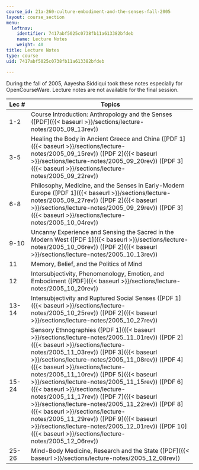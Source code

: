 ```yaml
---
course_id: 21a-260-culture-embodiment-and-the-senses-fall-2005
layout: course_section
menu:
  leftnav:
    identifier: 7417abf5025c0738fb11a613382bfdeb
    name: Lecture Notes
    weight: 40
title: Lecture Notes
type: course
uid: 7417abf5025c0738fb11a613382bfdeb

---
```


During the fall of 2005, Aayesha Siddiqui took these notes especially for OpenCourseWare. Lecture notes are not available for the final session.

| Lec # | Topics |
| --- | --- |
| 1-2 | Course Introduction: Anthropology and the Senses ([PDF]({{< baseurl >}}/sections/lecture-notes/2005_09_13rev)) |
| 3-5 | Healing the Body in Ancient Greece and China ([PDF 1]({{< baseurl >}}/sections/lecture-notes/2005_09_15rev)) ([PDF 2]({{< baseurl >}}/sections/lecture-notes/2005_09_20rev)) ([PDF 3]({{< baseurl >}}/sections/lecture-notes/2005_09_22rev)) |
| 6-8 | Philosophy, Medicine, and the Senses in Early-Modern Europe ([PDF 1]({{< baseurl >}}/sections/lecture-notes/2005_09_27rev)) ([PDF 2]({{< baseurl >}}/sections/lecture-notes/2005_09_29rev)) ([PDF 3]({{< baseurl >}}/sections/lecture-notes/2005_10_04rev)) |
| 9-10 | Uncanny Experience and Sensing the Sacred in the Modern West ([PDF 1]({{< baseurl >}}/sections/lecture-notes/2005_10_06rev)) ([PDF 2]({{< baseurl >}}/sections/lecture-notes/2005_10_13rev)) |
| 11 | Memory, Belief, and the Politics of Mind |
| 12 | Intersubjectivity, Phenomenology, Emotion, and Embodiment ([PDF]({{< baseurl >}}/sections/lecture-notes/2005_10_20rev)) |
| 13-14 | Intersubjectivity and Ruptured Social Senses ([PDF 1]({{< baseurl >}}/sections/lecture-notes/2005_10_25rev)) ([PDF 2]({{< baseurl >}}/sections/lecture-notes/2005_10_27rev)) |
| 15-24 | Sensory Ethnographies ([PDF 1]({{< baseurl >}}/sections/lecture-notes/2005_11_01rev)) ([PDF 2]({{< baseurl >}}/sections/lecture-notes/2005_11_03rev)) ([PDF 3]({{< baseurl >}}/sections/lecture-notes/2005_11_08rev)) ([PDF 4]({{< baseurl >}}/sections/lecture-notes/2005_11_10rev)) ([PDF 5]({{< baseurl >}}/sections/lecture-notes/2005_11_15rev)) ([PDF 6]({{< baseurl >}}/sections/lecture-notes/2005_11_17rev)) ([PDF 7]({{< baseurl >}}/sections/lecture-notes/2005_11_22rev)) ([PDF 8]({{< baseurl >}}/sections/lecture-notes/2005_11_29rev)) ([PDF 9]({{< baseurl >}}/sections/lecture-notes/2005_12_01rev)) ([PDF 10]({{< baseurl >}}/sections/lecture-notes/2005_12_06rev)) |
| 25-26 | Mind-Body Medicine, Research and the State ([PDF]({{< baseurl >}}/sections/lecture-notes/2005_12_08rev))